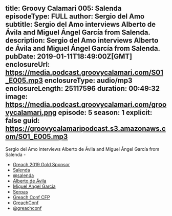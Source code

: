 title: Groovy Calamari 005: Salenda
episodeType: FULL
author: Sergio del Amo
subtitle: Sergio del Amo interviews Alberto de Ávila and Miguel Ángel García from Salenda.
description: Sergio del Amo interviews Alberto de Ávila and Miguel Ángel García from Salenda.
pubDate: 2019-01-11T18:49:00Z[GMT]
enclosureUrl: https://media.podcast.groovycalamari.com/S01_E005.mp3
enclosureType: audio/mp3
enclosureLength: 25117596
duration: 00:49:32
image: https://media.podcast.groovycalamari.com/groovycalamari.png
episode: 5 
season: 1
explicit: false
guid: https://groovycalamaripodcast.s3.amazonaws.com/S01_E005.mp3
---

Sergio del Amo interviews Alberto de Ávila and Miguel Ángel García from Salenda - 

- [Greach 2019 Gold Sponsor](https://greachconf.com/sponsors)
- [Salenda](https://salenda.es)
- [@salenda](https://twitter.com/salenda)
- [Alberto de Ávila](https://twitter.com/alberto_deavila)
- [Miguel Ángel García](https://twitter.com/miguelangelgg82)
- [Serpas](http://serpas.org/)
- [Greach Conf CFP](https://greachconf.com/cfp)
- [GreachConf](https://greachconf.com)
- [@greachconf](https://twitter.com/greachconf)